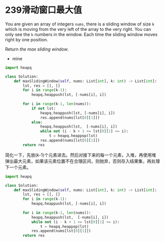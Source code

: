 # 239滑动窗口最大值

You are given an array of integers `nums`, there is a sliding window of size `k` which is moving from the very left of the array to the very right. You can only see the `k` numbers in the window. Each time the sliding window moves right by one position.

Return *the max sliding window*.



* mine 

```python
import heapq

class Solution:
    def maxSlidingWindow(self, nums: List[int], k: int) -> List[int]:
        lst, res = [], []
        for i in range(k-1):
            heapq.heappush(lst, [-nums[i], i])
        
        for i in range(k-1, len(nums)):
            if not lst:
                heapq.heappush(lst, [-nums[i], i])
                res.append(nums[lst[0][1]])
            else:
                heapq.heappush(lst,  [-nums[i], i])
                while not (i - k + 1 <= lst[0][1] <= i):
                    t = heapq.heappop(lst)
                res.append(nums[lst[0][1]])
        return res
```



简化一下，先放(k-1)个元素进去。然后对接下来的每一个元素，入堆，再使用堆弹出最大元素，如果该元素位置不在合理区间，则抛弃，否则存入结果集，再处理下一个元素。

```python
import heapq

class Solution:
    def maxSlidingWindow(self, nums: List[int], k: int) -> List[int]:
        lst, res = [], []
        for i in range(k-1):
            heapq.heappush(lst, [-nums[i], i])
        
        for i in range(k-1, len(nums)):
            heapq.heappush(lst,  [-nums[i], i])
            while not (i - k + 1 <= lst[0][1] <= i):
                t = heapq.heappop(lst)
            res.append(nums[lst[0][1]])
        return res
```

